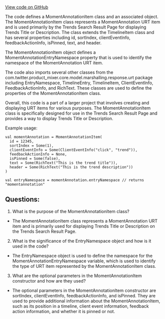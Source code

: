 [View code on GitHub](https://github.com/misbahsy/the-algorithm/product-mixer/core/src/main/scala/com/twitter/product_mixer/core/model/marshalling/response/urt/item/moment/MomentAnnotationItem.scala)

The code defines a MomentAnnotationItem class and an associated object. The MomentAnnotationItem class represents a MomentAnnotation URT item and is used primarily by the Trends Search Result Page for displaying Trends Title or Description. The class extends the TimelineItem class and has several properties including id, sortIndex, clientEventInfo, feedbackActionInfo, isPinned, text, and header. 

The MomentAnnotationItem object defines a MomentAnnotationEntryNamespace property that is used to identify the namespace of the MomentAnnotation URT item. 

The code also imports several other classes from the com.twitter.product_mixer.core.model.marshalling.response.urt package including EntryNamespace, TimelineEntry, TimelineItem, ClientEventInfo, FeedbackActionInfo, and RichText. These classes are used to define the properties of the MomentAnnotationItem class.

Overall, this code is a part of a larger project that involves creating and displaying URT items for various purposes. The MomentAnnotationItem class is specifically designed for use in the Trends Search Result Page and provides a way to display Trends Title or Description. 

Example usage:

```
val momentAnnotation = MomentAnnotationItem(
  id = 12345,
  sortIndex = Some(1),
  clientEventInfo = Some(ClientEventInfo("click", "trend")),
  feedbackActionInfo = None,
  isPinned = Some(false),
  text = Some(RichText("This is the trend title")),
  header = Some(RichText("This is the trend description"))
)

val entryNamespace = momentAnnotation.entryNamespace // returns "momentannotation"
```
## Questions: 
 1. What is the purpose of the MomentAnnotationItem class?
- The MomentAnnotationItem class represents a MomentAnnotation URT item and is primarily used for displaying Trends Title or Description on the Trends Search Result Page.
2. What is the significance of the EntryNamespace object and how is it used in the code?
- The EntryNamespace object is used to define the namespace for the MomentAnnotationEntryNamespace variable, which is used to identify the type of URT item represented by the MomentAnnotationItem class.
3. What are the optional parameters in the MomentAnnotationItem constructor and how are they used?
- The optional parameters in the MomentAnnotationItem constructor are sortIndex, clientEventInfo, feedbackActionInfo, and isPinned. They are used to provide additional information about the MomentAnnotationItem, such as its position in a timeline, client event information, feedback action information, and whether it is pinned or not.